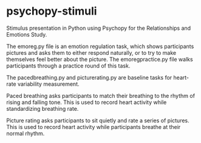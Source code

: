 # psychopy-stimuli
Stimulus presentation in Python using Psychopy for the Relationships and Emotions Study.

The emoreg.py file is an emotion regulation task, which shows participants pictures and asks them to either respond naturally, or to try to make themselves feel better about the picture. The emoregpractice.py file walks participants through a practice round of this task.

The pacedbreathing.py and picturerating.py are baseline tasks for heart-rate variability measurement.

Paced breathing asks participants to match their breathing to the rhythm of rising and falling tone. This is used to record heart activity while standardizing breathing rate.

Picture rating asks participants to sit quietly and rate a series of pictures. This is used to record heart activity while participants breathe at their normal rhythm.
